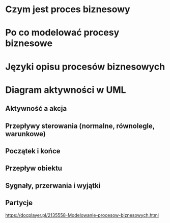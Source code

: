 # Czym jest proces biznesowy
# Po co modelować procesy biznesowe
# Języki opisu procesów biznesowych
# Diagram aktywności w UML
## Aktywność a akcja
## Przepływy sterowania (normalne, równolegle, warunkowe)
## Początek i końce
## Przepływ obiektu
## Sygnały, przerwania i wyjątki
## Partycje

https://docplayer.pl/2135558-Modelowanie-procesow-biznesowych.html
